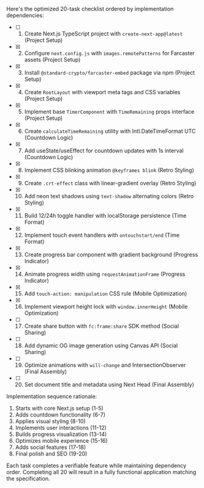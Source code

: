 Here's the optimized 20-task checklist ordered by implementation dependencies:

- [ ] 1. Create Next.js TypeScript project with `create-next-app@latest` (Project Setup)
- [x] 2. Configure `next.config.js` with `images.remotePatterns` for Farcaster assets (Project Setup)
- [x] 3. Install `@standard-crypto/farcaster-embed` package via npm (Project Setup)
- [x] 4. Create `RootLayout` with viewport meta tags and CSS variables (Project Setup)
- [x] 5. Implement base `TimerComponent` with `TimeRemaining` props interface (Project Setup)
- [x] 6. Create `calculateTimeRemaining` utility with Intl.DateTimeFormat UTC (Countdown Logic)
- [x] 7. Add useState/useEffect for countdown updates with 1s interval (Countdown Logic)
- [x] 8. Implement CSS blinking animation `@keyframes blink` (Retro Styling)
- [x] 9. Create `.crt-effect` class with linear-gradient overlay (Retro Styling)
- [x] 10. Add neon text shadows using `text-shadow` alternating colors (Retro Styling)
- [x] 11. Build 12/24h toggle handler with localStorage persistence (Time Format)
- [x] 12. Implement touch event handlers with `ontouchstart/end` (Time Format)
- [x] 13. Create progress bar component with gradient background (Progress Indicator)
- [x] 14. Animate progress width using `requestAnimationFrame` (Progress Indicator)
- [x] 15. Add `touch-action: manipulation` CSS rule (Mobile Optimization)
- [x] 16. Implement viewport height lock with `window.innerHeight` (Mobile Optimization)
- [ ] 17. Create share button with `fc:frame:share` SDK method (Social Sharing)
- [ ] 18. Add dynamic OG image generation using Canvas API (Social Sharing)
- [ ] 19. Optimize animations with `will-change` and IntersectionObserver (Final Assembly)
- [ ] 20. Set document title and metadata using Next Head (Final Assembly)

Implementation sequence rationale:
1. Starts with core Next.js setup (1-5)
2. Adds countdown functionality (6-7)
3. Applies visual styling (8-10)
4. Implements user interactions (11-12)
5. Builds progress visualization (13-14)
6. Optimizes mobile experience (15-16)
7. Adds social features (17-18)
8. Final polish and SEO (19-20)

Each task completes a verifiable feature while maintaining dependency order. Completing all 20 will result in a fully functional application matching the specification.
